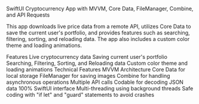 SwiftUI Cryptocurrency App with MVVM, Core Data, FileManager, Combine, and API Requests

This app downloads live price data from a remote API, utilizes Core Data to save the current user's portfolio, and provides features such as searching, filtering, sorting, and reloading data. The app also includes a custom color theme and loading animations.

Features
Live cryptocurrency data
Saving current user's portfolio
Searching, Filtering, Sorting, and Reloading data
Custom color theme and loading animations
Technical Features
MVVM Architecture
Core Data for local storage
FileManager for saving images
Combine for handling asynchronous operations
Multiple API calls
Codable for decoding JSON data
100% SwiftUI interface
Multi-threading using background threads
Safe coding with "if let" and "guard" statements to avoid crashes
